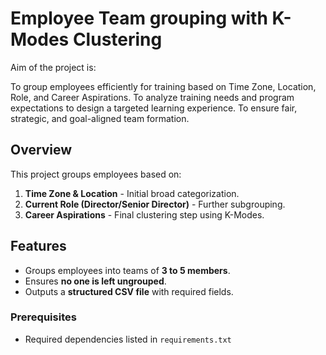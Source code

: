 # Employee Team grouping with K-Modes Clustering 

Aim of the project is:

To group employees efficiently for training based on Time Zone, Location, Role, and Career Aspirations.
To analyze training needs and program expectations to design a targeted learning experience.
To ensure fair, strategic, and goal-aligned team formation.

## Overview
This project groups employees based on:
1. **Time Zone & Location** - Initial broad categorization.
2. **Current Role (Director/Senior Director)** - Further subgrouping.
3. **Career Aspirations** - Final clustering step using K-Modes.

## Features
- Groups employees into teams of **3 to 5 members**.
- Ensures **no one is left ungrouped**.
- Outputs a **structured CSV file** with required fields.


### Prerequisites
- Required dependencies listed in `requirements.txt`
